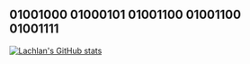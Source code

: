 ## 01001000 01000101 01001100 01001100 01001111

[![Lachlan's GitHub stats](https://github-readme-stats.vercel.app/api?username=lachlan-cooney)](https://github.com/anuraghazra/github-readme-stats)
